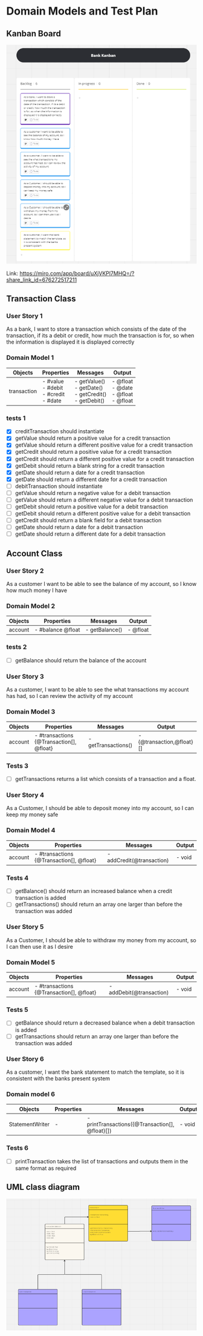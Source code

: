 # Domain Models and Test Plan

## Kanban Board

![kanban board](kanbanboard.png)

Link: <https://miro.com/app/board/uXjVKPl7MHQ=/?share_link_id=676272517211>

## Transaction Class

### User Story 1

As a bank, I want to store a transaction which consists of the date of the transaction, if its a debit or credit, how much the transaction is for, so when the information is displayed it is displayed correctly

### Domain Model 1

| Objects    | Properties     | Messages    | Output  |
| ---------- | -------------- | ----------- | ------- |
| transaction| - #value <br> - #debit <br> - #credit <br> - #date | - getValue() <br> - getDate() <br>- getCredit() <br> - getDebit() | - @float <br> - @date <br> - @float <br> - @float |

### tests 1

- [x] creditTransaction should instantiate
- [x] getValue should return a positive value for a credit transaction
- [x] getValue should return a different positive value for a credit transaction
- [x] getCredit should return a positive value for a credit transaction
- [x] getCredit should return a different positive value for a credit transaction
- [x] getDebit should return a blank string for a credit transaction
- [x] getDate should return a date for a credit transaction
- [x] getDate should return a different date for a credit transaction
- [ ] debitTransaction should instantiate
- [ ] getValue should return a negative value for a debit transaction
- [ ] getValue should return a different negative value for a debit transaction
- [ ] getDebit should return a positive value for a debit transaction
- [ ] getDebit should return a different positive value for a debit transaction
- [ ] getCredit should return a blank field for a debit transaction
- [ ] getDate should return a date for a debit transaction
- [ ] getDate should return a different date for a debit transaction

## Account Class

### User Story 2

As a customer I want to be able to see the balance of my account, so I know how much money I have

### Domain Model 2

| Objects    | Properties     | Messages    | Output  |
| ---------- | -------------- | ----------- | ------- |
| account | - #balance @float | - getBalance() | - @float |

### tests 2

- [ ] getBalance should return the balance of the account

### User Story 3

As a customer, I want to be able to see the what transactions my account has had, so I can review the activity of my account

### Domain Model 3

| Objects    | Properties     | Messages    | Output  |
| ---------- | -------------- | ----------- | ------- |
| account | - #transactions {@Transaction[], @float} | - getTransactions() | - {@transaction,@float}[] |

### Tests 3

- [ ] getTransactions returns a list which consists of a transaction and a float.
  
### User Story 4

As a Customer, I should be able to deposit money into my account, so I can keep my money safe

### Domain Model 4

| Objects    | Properties     | Messages    | Output  |
| ---------- | -------------- | ----------- | ------- |
| account | - #transactions {@Transaction[], @float} | - addCredit(@transaction) | - void |

### Tests 4

- [ ] getBalance() should return an increased balance when a credit transaction is added
- [ ] getTransactions() should return an array one larger than before the transaction was added

### User Story 5
As a Customer, I should be able to withdraw my money from my account, so I can then use it as I desire

### Domain Model 5
| Objects    | Properties     | Messages    | Output  |
| ---------- | -------------- | ----------- | ------- |
| account | - #transactions {@Transaction[], @float} | - addDebit(@transaction) | - void |

### Tests 5

- [ ] getBalance should return a decreased balance when a debit transaction is added
- [ ] getTransactions should return an array one larger than before the transaction was added

### User Story 6

As a customer, I want the bank statement to match the template, so it is consistent with the banks present system

### Domain model 6

| Objects    | Properties     | Messages    | Output  |
| ---------- | -------------- | ----------- | ------- |
| StatementWriter | -  | - printTransactions({@Transaction[], @float}[]) | - void |

### Tests 6

- [ ] printTransaction takes the list of transactions and outputs them in the same format as required

## UML class diagram

![Class diagram](UMLclassdiagram.png)
